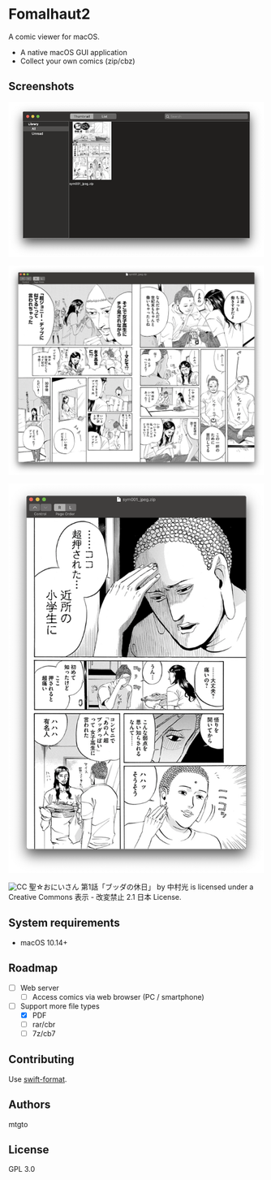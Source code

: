 Fomalhaut2
====
A comic viewer for macOS.

- A native macOS GUI application
- Collect your own comics (zip/cbz)

## Screenshots

![Collection screenshot](https://github.com/mtgto/Fomalhaut2/blob/gh-pages/screenshot1.png)

![Viewer screenshot](https://github.com/mtgto/Fomalhaut2/blob/gh-pages/screenshot2.png)

![Viewer screenshot2](https://github.com/mtgto/Fomalhaut2/blob/gh-pages/screenshot3.png)

![CC](https://licensebuttons.net/l/by-nd/2.1/jp/88x31.png) 聖☆おにいさん 第1話「ブッダの休日」 by 中村光 is licensed under a Creative Commons 表示 - 改変禁止 2.1 日本 License.

## System requirements

- macOS 10.14+

## Roadmap

- [ ] Web server
   - [ ] Access comics via web browser (PC / smartphone)
- [ ] Support more file types
   - [x] PDF
   - [ ] rar/cbr
   - [ ] 7z/cb7

## Contributing

Use [swift-format](https://github.com/apple/swift-format).

## Authors

mtgto

## License

GPL 3.0
